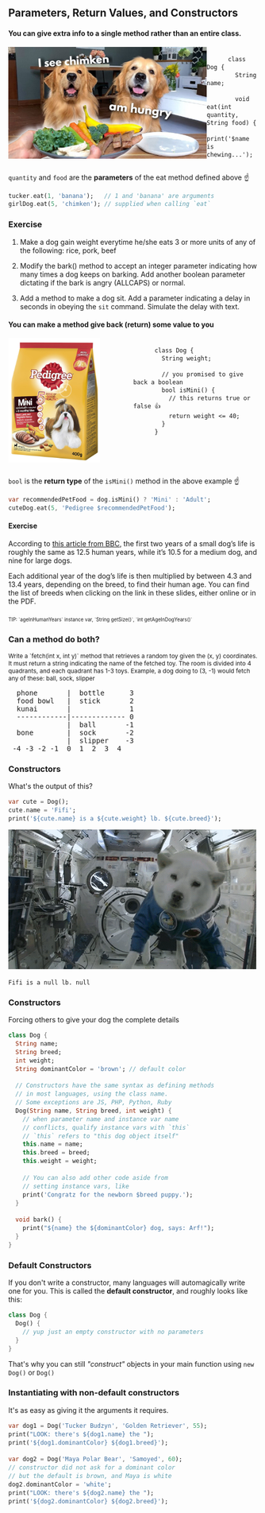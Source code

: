 Parameters, Return Values, and Constructors
-------------------------------------------



#### You can give extra info to a single method rather than an entire class.

<div style="display: flex;">
  <div>
    <img src="images/dog-eat.jpg" alt="dog eat" style="width: 400px; height: 225px">
  </div>

  <pre class="dart" style="flex: 1; height: 225px; box-shadow: none; margin-top: 0px">
    <code data-trim>
      class Dog {
        String name;

        void eat(int quantity, String food) {
          print('$name is chewing...');
          print('$quantity unit(s) of $food');
        }        
      }
    </code>
  </pre>
</div>

`quantity` and `food` are the **parameters** of the eat method defined above ☝

```dart
tucker.eat(1, 'banana');   // 1 and 'banana' are arguments
girlDog.eat(5, 'chimken'); // supplied when calling `eat`
```



### Exercise

1.  Make a dog gain weight everytime he/she eats 3 or more units of any of the following:
    rice, pork, beef

2.  Modify the bark() method to accept an integer parameter indicating how many times a dog keeps
    on barking.  Add another boolean parameter dictating if the bark is angry (ALLCAPS) or normal.

3.  Add a method to make a dog sit.  Add a parameter indicating a delay in seconds in obeying the
    `sit` command.  Simulate the delay with text.




#### You can make a method give back (return) some value to you

<div style="display: flex;">
  <div style="flex: 1">
    <img src="images/mini.jpg" alt="dog eat" style="width: 185px; height: 250px;">
  </div>

  <pre class="dart" style="flex: 1; height: 250px; box-shadow: none; margin-top: 0px">
    <code data-trim>
      class Dog {
        String weight;

        // you promised to give back a boolean
        bool isMini() {
          // this returns true or false 👍
          return weight <= 40;  
        }        
      }
    </code>
  </pre>
</div>

`bool` is the **return type** of the `isMini()` method in the above example ☝

```dart
var recommendedPetFood = dog.isMini() ? 'Mini' : 'Adult';
cuteDog.eat(5, 'Pedigree $recommendedPetFood');
```



#### Exercise

According to [this article from BBC](https://www.bbc.com/news/magazine-22479412), the first two 
years of a small dog’s life is roughly the same as 12.5 human years, while it’s 10.5 for a medium 
dog, and nine for large dogs.

Each additional year of the dog’s life is then multiplied by between 4.3 and 13.4 years, depending
on the breed, to find their human age.  You can find the list of breeds when clicking on the link
in these slides, either online or in the PDF.

<sub>
  <small>TIP: `ageInHumanYears` instance var, `String getSize()`, `int getAgeInDogYears()`</small>
</sub>



### Can a method do both?

<div style="font-size: 0.85em">
  Write a `fetch(int x, int y)` method that retrieves a random toy given the (x, y) coordinates.
  It must return a string indicating the name of the fetched toy.  The room is divided into 4
  quadrants, and each quadrant has 1-3 toys.  Example, a dog doing to (3, -1) would fetch any of 
  these:  ball, sock, slipper
</div>

<pre>
  phone       |  bottle      3
  food bowl   |  stick       2
  kunai       |              1
  ------------|------------- 0
              |  ball       -1
  bone        |  sock       -2
              |  slipper    -3
 -4 -3 -2 -1  0  1  2  3  4
</pre>



### Constructors

What's the output of this?

```dart
var cute = Dog();
cute.name = 'Fifi';
print('${cute.name} is a ${cute.weight} lb. ${cute.breed}');
```

![weightless](images/weightless.gif) <!-- .element class="fragment" style="width: 400px; height: 225px" -->  

`Fifi is a null lb. null` <!-- .element class="fragment" -->



### Constructors

Forcing others to give your dog the complete details

```dart [5 | 7-16 | 18-20]
class Dog {
  String name; 
  String breed; 
  int weight; 
  String dominantColor = 'brown'; // default color

  // Constructors have the same syntax as defining methods
  // in most languages, using the class name.
  // Some exceptions are JS, PHP, Python, Ruby
  Dog(String name, String breed, int weight) {
    // when parameter name and instance var name
    // conflicts, qualify instance vars with `this`
    // `this` refers to "this dog object itself"
    this.name = name;
    this.breed = breed;
    this.weight = weight;

    // You can also add other code aside from
    // setting instance vars, like
    print('Congratz for the newborn $breed puppy.');
  }

  void bark() {
    print("${name} the ${dominantColor} dog, says: Arf!");
  }
}
```



### Default Constructors

If you don't write a constructor, many languages will automagically write one for you.
This is called the **default constructor**, and roughly looks like this:

```dart [2-4]
class Dog {
  Dog() {
    // yup just an empty constructor with no parameters
  }
}
```

That's why you can still _"construct"_ objects in your main function using `new Dog()` or `Dog()`



### Instantiating with non-default constructors

It's as easy as giving it the arguments it requires.

```dart [1-3 | 5-10]
var dog1 = Dog('Tucker Budzyn', 'Golden Retriever', 55);
print("LOOK: there's ${dog1.name} the ");
print('${dog1.dominantColor} ${dog1.breed}');

var dog2 = Dog('Maya Polar Bear', 'Samoyed', 60);
// constructor did not ask for a dominant color
// but the default is brown, and Maya is white
dog2.dominantColor = 'white';
print("LOOK: there's ${dog2.name} the ");
print('${dog2.dominantColor} ${dog2.breed}');
```